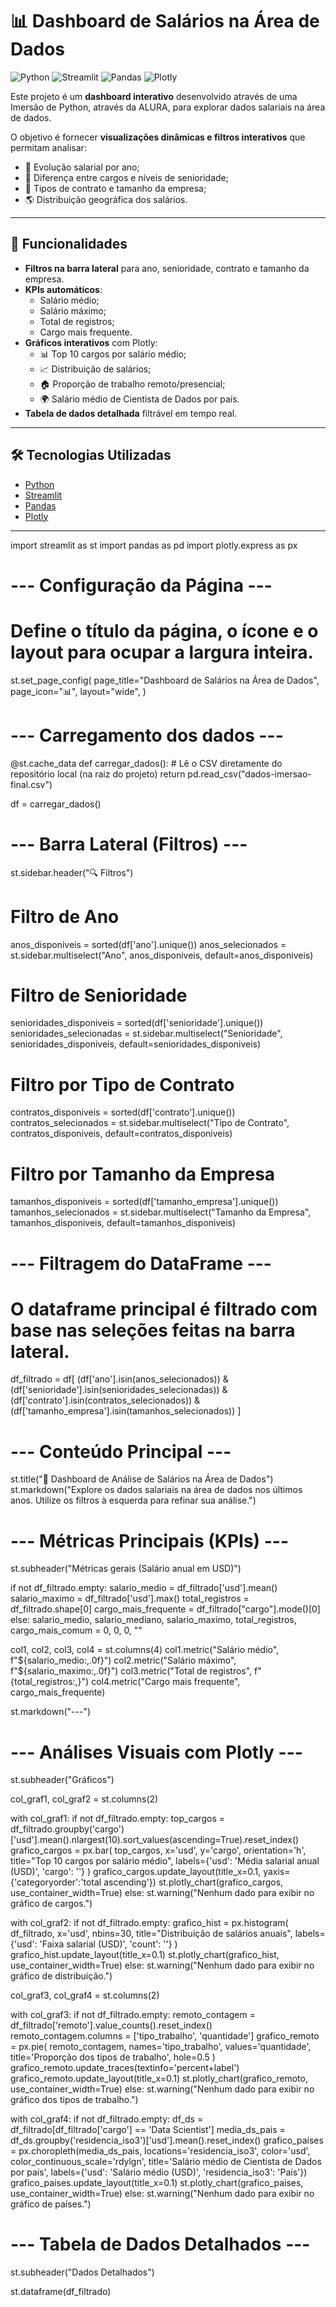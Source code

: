 # 📊 Dashboard de Salários na Área de Dados

![Python](https://img.shields.io/badge/Python-3.10-blue?logo=python)
![Streamlit](https://img.shields.io/badge/Streamlit-1.36.0-ff4b4b?logo=streamlit)
![Pandas](https://img.shields.io/badge/Pandas-2.2.2-150458?logo=pandas)
![Plotly](https://img.shields.io/badge/Plotly-5.23.0-3f4f75?logo=plotly)

Este projeto é um **dashboard interativo** desenvolvido através de uma Imersão de Python, através da ALURA, para explorar dados salariais na área de dados.  

O objetivo é fornecer **visualizações dinâmicas e filtros interativos** que permitam analisar:
- 📅 Evolução salarial por ano;  
- 💼 Diferença entre cargos e níveis de senioridade;  
- 📃 Tipos de contrato e tamanho da empresa;  
- 🌎 Distribuição geográfica dos salários.  

---

## 🚀 Funcionalidades
- **Filtros na barra lateral** para ano, senioridade, contrato e tamanho da empresa.  
- **KPIs automáticos**:
  - Salário médio;
  - Salário máximo;
  - Total de registros;
  - Cargo mais frequente.
- **Gráficos interativos** com Plotly:
  - 📊 Top 10 cargos por salário médio;  
  - 📈 Distribuição de salários;  
  - 🏠 Proporção de trabalho remoto/presencial;  
  - 🌍 Salário médio de Cientista de Dados por país.  
- **Tabela de dados detalhada** filtrável em tempo real.  

---

## 🛠 Tecnologias Utilizadas
- [Python](https://www.python.org/)  
- [Streamlit](https://streamlit.io/)  
- [Pandas](https://pandas.pydata.org/)  
- [Plotly](https://plotly.com/python/)

---

import streamlit as st
import pandas as pd
import plotly.express as px

# --- Configuração da Página ---
# Define o título da página, o ícone e o layout para ocupar a largura inteira.
st.set_page_config(
    page_title="Dashboard de Salários na Área de Dados",
    page_icon="📊",
    layout="wide",
)

# --- Carregamento dos dados ---
@st.cache_data
def carregar_dados():
    # Lê o CSV diretamente do repositório local (na raiz do projeto)
    return pd.read_csv("dados-imersao-final.csv")

df = carregar_dados()

# --- Barra Lateral (Filtros) ---
st.sidebar.header("🔍 Filtros")

# Filtro de Ano
anos_disponiveis = sorted(df['ano'].unique())
anos_selecionados = st.sidebar.multiselect("Ano", anos_disponiveis, default=anos_disponiveis)

# Filtro de Senioridade
senioridades_disponiveis = sorted(df['senioridade'].unique())
senioridades_selecionadas = st.sidebar.multiselect("Senioridade", senioridades_disponiveis, default=senioridades_disponiveis)

# Filtro por Tipo de Contrato
contratos_disponiveis = sorted(df['contrato'].unique())
contratos_selecionados = st.sidebar.multiselect("Tipo de Contrato", contratos_disponiveis, default=contratos_disponiveis)

# Filtro por Tamanho da Empresa
tamanhos_disponiveis = sorted(df['tamanho_empresa'].unique())
tamanhos_selecionados = st.sidebar.multiselect("Tamanho da Empresa", tamanhos_disponiveis, default=tamanhos_disponiveis)


# --- Filtragem do DataFrame ---
# O dataframe principal é filtrado com base nas seleções feitas na barra lateral.
df_filtrado = df[
    (df['ano'].isin(anos_selecionados)) &
    (df['senioridade'].isin(senioridades_selecionadas)) &
    (df['contrato'].isin(contratos_selecionados)) &
    (df['tamanho_empresa'].isin(tamanhos_selecionados))
]

# --- Conteúdo Principal ---
st.title("🎲 Dashboard de Análise de Salários na Área de Dados")
st.markdown("Explore os dados salariais na área de dados nos últimos anos. Utilize os filtros à esquerda para refinar sua análise.")

# --- Métricas Principais (KPIs) ---
st.subheader("Métricas gerais (Salário anual em USD)")

if not df_filtrado.empty:
    salario_medio = df_filtrado['usd'].mean()
    salario_maximo = df_filtrado['usd'].max()
    total_registros = df_filtrado.shape[0]
    cargo_mais_frequente = df_filtrado["cargo"].mode()[0]
else:
    salario_medio, salario_mediano, salario_maximo, total_registros, cargo_mais_comum = 0, 0, 0, ""

col1, col2, col3, col4 = st.columns(4)
col1.metric("Salário médio", f"${salario_medio:,.0f}")
col2.metric("Salário máximo", f"${salario_maximo:,.0f}")
col3.metric("Total de registros", f"{total_registros:,}")
col4.metric("Cargo mais frequente", cargo_mais_frequente)

st.markdown("---")

# --- Análises Visuais com Plotly ---
st.subheader("Gráficos")

col_graf1, col_graf2 = st.columns(2)

with col_graf1:
    if not df_filtrado.empty:
        top_cargos = df_filtrado.groupby('cargo')['usd'].mean().nlargest(10).sort_values(ascending=True).reset_index()
        grafico_cargos = px.bar(
            top_cargos,
            x='usd',
            y='cargo',
            orientation='h',
            title="Top 10 cargos por salário médio",
            labels={'usd': 'Média salarial anual (USD)', 'cargo': ''}
        )
        grafico_cargos.update_layout(title_x=0.1, yaxis={'categoryorder':'total ascending'})
        st.plotly_chart(grafico_cargos, use_container_width=True)
    else:
        st.warning("Nenhum dado para exibir no gráfico de cargos.")

with col_graf2:
    if not df_filtrado.empty:
        grafico_hist = px.histogram(
            df_filtrado,
            x='usd',
            nbins=30,
            title="Distribuição de salários anuais",
            labels={'usd': 'Faixa salarial (USD)', 'count': ''}
        )
        grafico_hist.update_layout(title_x=0.1)
        st.plotly_chart(grafico_hist, use_container_width=True)
    else:
        st.warning("Nenhum dado para exibir no gráfico de distribuição.")

col_graf3, col_graf4 = st.columns(2)

with col_graf3:
    if not df_filtrado.empty:
        remoto_contagem = df_filtrado['remoto'].value_counts().reset_index()
        remoto_contagem.columns = ['tipo_trabalho', 'quantidade']
        grafico_remoto = px.pie(
            remoto_contagem,
            names='tipo_trabalho',
            values='quantidade',
            title='Proporção dos tipos de trabalho',
            hole=0.5
        )
        grafico_remoto.update_traces(textinfo='percent+label')
        grafico_remoto.update_layout(title_x=0.1)
        st.plotly_chart(grafico_remoto, use_container_width=True)
    else:
        st.warning("Nenhum dado para exibir no gráfico dos tipos de trabalho.")

with col_graf4:
    if not df_filtrado.empty:
        df_ds = df_filtrado[df_filtrado['cargo'] == 'Data Scientist']
        media_ds_pais = df_ds.groupby('residencia_iso3')['usd'].mean().reset_index()
        grafico_paises = px.choropleth(media_ds_pais,
            locations='residencia_iso3',
            color='usd',
            color_continuous_scale='rdylgn',
            title='Salário médio de Cientista de Dados por país',
            labels={'usd': 'Salário médio (USD)', 'residencia_iso3': 'País'})
        grafico_paises.update_layout(title_x=0.1)
        st.plotly_chart(grafico_paises, use_container_width=True)
    else:
        st.warning("Nenhum dado para exibir no gráfico de países.")

# --- Tabela de Dados Detalhados ---
st.subheader("Dados Detalhados")

st.dataframe(df_filtrado)
